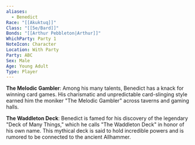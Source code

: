 ```yaml
---
aliases:
  - Benedict
Race: "[[Akuktuq]]"
Class: "[[5e/Bard]]"
Bonds: "[[Arthur Pebbleton|Arthur]]"
WhichParty: Party 1
NoteIcon: Character
Location: With Party
Party: ABC
Sex: Male
Age: Young Adult
Type: Player
---
```




**The Melodic Gambler**: Among his many talents, Benedict has a knack for winning card games. His charismatic and unpredictable card-slinging style earned him the moniker "The Melodic Gambler" across taverns and gaming halls.

**The Waddleton Deck**: Benedict is famed for his discovery of the legendary "Deck of Many Things," which he calls "The Waddleton Deck" in honor of his own name. This mythical deck is said to hold incredible powers and is rumored to be connected to the ancient Allhammer.
